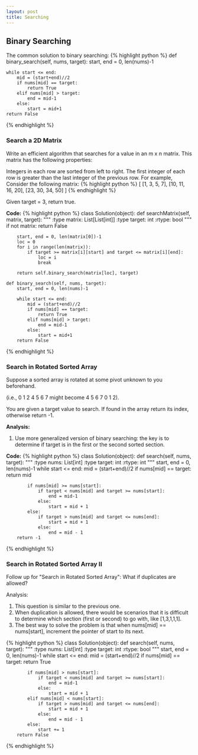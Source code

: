 ```yaml
---
layout: post
title: Searching
---
```


## Binary Searching

The common solution to binary searching:
{% highlight python %}
def binary_search(self, nums, target):
    start, end = 0, len(nums)-1
    
    while start <= end:
        mid = (start+end)//2
        if nums[mid] == target:
            return True
        elif nums[mid] > target:
            end = mid-1
        else:
            start = mid+1
    return False
{% endhighlight %}


### Search a 2D Matrix
Write an efficient algorithm that searches for a value in an m x n matrix. This matrix has the following properties:

Integers in each row are sorted from left to right.
The first integer of each row is greater than the last integer of the previous row. For example, Consider the following matrix:
{% highlight python %}
[
  [1,   3,  5,  7],
  [10, 11, 16, 20],
  [23, 30, 34, 50]
]
{% endhighlight %}

Given target = 3, return true.

**Code:**
{% highlight python %}
class Solution(object):
    def searchMatrix(self, matrix, target):
        """
        :type matrix: List[List[int]]
        :type target: int
        :rtype: bool
        """
        if not matrix:
            return False
        
        start, end = 0, len(matrix[0])-1
        loc = 0
        for i in range(len(matrix)):
            if target >= matrix[i][start] and target <= matrix[i][end]:
                loc = i
                break
        
        return self.binary_search(matrix[loc], target)
    
    def binary_search(self, nums, target):
        start, end = 0, len(nums)-1
        
        while start <= end:
            mid = (start+end)//2
            if nums[mid] == target:
                return True
            elif nums[mid] > target:
                end = mid-1
            else:
                start = mid+1
        return False
{% endhighlight %}


### Search in Rotated Sorted Array
Suppose a sorted array is rotated at some pivot unknown to you beforehand.

(i.e., 0 1 2 4 5 6 7 might become 4 5 6 7 0 1 2).

You are given a target value to search. If found in the array return its index, otherwise return -1.

**Analysis:**

1. Use more generalized version of binary searching: the key is to determine if target is in the first or the second sorted section.

**Code:**
{% highlight python %}
class Solution(object):
    def search(self, nums, target):
        """
        :type nums: List[int]
        :type target: int
        :rtype: int
        """
        start, end = 0, len(nums)-1
        while start <= end:
            mid = (start+end)//2
            if nums[mid] == target:
                return mid
            
            if nums[mid] >= nums[start]:
                if target < nums[mid] and target >= nums[start]:
                    end = mid-1
                else:
                    start = mid + 1
            else:
                if target > nums[mid] and target <= nums[end]:
                    start = mid + 1
                else:
                    end = mid - 1
        return -1
{% endhighlight %}


### Search in Rotated Sorted Array II
Follow up for "Search in Rotated Sorted Array": What if duplicates are allowed?

Analysis:

1. This question is similar to the previous one.
2. When duplication is allowed, there would be scenarios that it is difficult to determine which section (first or second) to go with, like [1,3,1,1,1].
3. The best way to solve the problem is that when nums[mid] == nums[start], increment the pointer of start to its next.

{% highlight python %}
class Solution(object):
    def search(self, nums, target):
        """
        :type nums: List[int]
        :type target: int
        :rtype: bool
        """
        start, end = 0, len(nums)-1
        while start <= end:
            mid = (start+end)//2
            if nums[mid] == target:
                return True
            
            if nums[mid] > nums[start]:
                if target < nums[mid] and target >= nums[start]:
                    end = mid-1
                else:
                    start = mid + 1
            elif nums[mid] < nums[start]:
                if target > nums[mid] and target <= nums[end]:
                    start = mid + 1
                else:
                    end = mid - 1
            else:
                start += 1
        return False
{% endhighlight %}